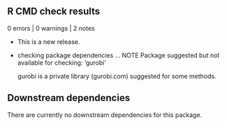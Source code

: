 ## R CMD check results

0 errors | 0 warnings | 2 notes

* This is a new release.

* checking package dependencies ... NOTE
  Package suggested but not available for checking: ‘gurobi’

  gurobi is a private library (gurobi.com) suggested for some methods.

## Downstream dependencies
There are currently no downstream dependencies for this package.
